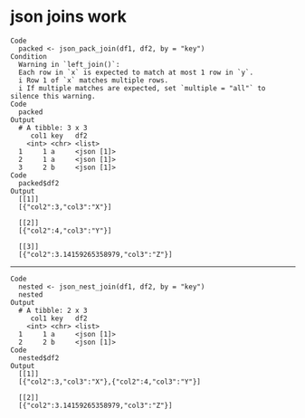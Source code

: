 # json joins work

    Code
      packed <- json_pack_join(df1, df2, by = "key")
    Condition
      Warning in `left_join()`:
      Each row in `x` is expected to match at most 1 row in `y`.
      i Row 1 of `x` matches multiple rows.
      i If multiple matches are expected, set `multiple = "all"` to silence this warning.
    Code
      packed
    Output
      # A tibble: 3 x 3
         col1 key   df2       
        <int> <chr> <list>    
      1     1 a     <json [1]>
      2     1 a     <json [1]>
      3     2 b     <json [1]>
    Code
      packed$df2
    Output
      [[1]]
      [{"col2":3,"col3":"X"}] 
      
      [[2]]
      [{"col2":4,"col3":"Y"}] 
      
      [[3]]
      [{"col2":3.14159265358979,"col3":"Z"}] 
      

---

    Code
      nested <- json_nest_join(df1, df2, by = "key")
      nested
    Output
      # A tibble: 2 x 3
         col1 key   df2       
        <int> <chr> <list>    
      1     1 a     <json [1]>
      2     2 b     <json [1]>
    Code
      nested$df2
    Output
      [[1]]
      [{"col2":3,"col3":"X"},{"col2":4,"col3":"Y"}] 
      
      [[2]]
      [{"col2":3.14159265358979,"col3":"Z"}] 
      

